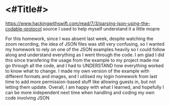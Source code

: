 #  <#Title#>

https://www.hackingwithswift.com/read/7/3/parsing-json-using-the-codable-protocol 
source I used to help myself understand it a little mopre

For this homework, since I was absent last week, despite watching the zoom recording, the idea of JSON files was still very confusing, so I wanted my homework to rely on one of the JSON examples heavily so I could follow along and understand everything as I went through the code. I am glad I did this since transfering the usage from the example to my project made me go through all the code, and I had to UNDERSTAND how everything worked to know what to change. I made my own version of the example with different formats and images, and I utilised my login homework from last time to add more permission-based stuff like allowing guests in, but not letting them update. Overall, I am happy with what I learned, and hopefully I can be more independent next time when handling and coding my own code involving JSON 
